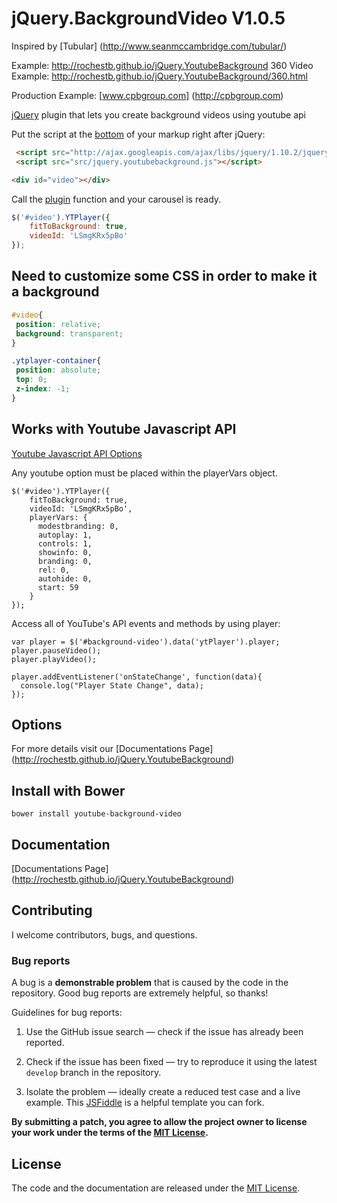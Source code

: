 # jQuery.BackgroundVideo V1.0.5
Inspired by [Tubular] (http://www.seanmccambridge.com/tubular/)

Example: http://rochestb.github.io/jQuery.YoutubeBackground
360 Video Example: http://rochestb.github.io/jQuery.YoutubeBackground/360.html

Production Example: [www.cpbgroup.com] (http://cpbgroup.com)

[jQuery](http://jquery.com/) plugin that lets you create background videos using youtube api


Put the script at the [bottom](https://developer.yahoo.com/performance/rules.html#js_bottom) of your markup right after jQuery:

```html
 <script src="http://ajax.googleapis.com/ajax/libs/jquery/1.10.2/jquery.min.js"></script>
 <script src="src/jquery.youtubebackground.js"></script>
```

```html
<div id="video"></div>
```

Call the [plugin](http://learn.jquery.com/plugins/) function and your carousel is ready.

```javascript
$('#video').YTPlayer({
    fitToBackground: true,
    videoId: 'LSmgKRx5pBo'
});
```

## Need to customize some CSS in order to make it a background
```css
#video{
 position: relative;
 background: transparent;
}

.ytplayer-container{
 position: absolute;
 top: 0;
 z-index: -1;
}
```

## Works with Youtube Javascript API

[Youtube Javascript API Options](https://developers.google.com/youtube/js_api_reference)

Any youtube option must be placed within the playerVars object.
```
$('#video').YTPlayer({
    fitToBackground: true,
    videoId: 'LSmgKRx5pBo',
    playerVars: {
      modestbranding: 0,
      autoplay: 1,
      controls: 1,
      showinfo: 0,
      branding: 0,
      rel: 0,
      autohide: 0,
      start: 59
    }
});
```

Access all of YouTube's API events and methods by using player:
```
var player = $('#background-video').data('ytPlayer').player;
player.pauseVideo();
player.playVideo();

player.addEventListener('onStateChange', function(data){
  console.log("Player State Change", data);
});

```

## Options
For more details visit our [Documentations Page] (http://rochestb.github.io/jQuery.YoutubeBackground)


## Install with Bower

```
bower install youtube-background-video
```
## Documentation

[Documentations Page] (http://rochestb.github.io/jQuery.YoutubeBackground)

## Contributing

I welcome contributors, bugs, and questions.

### Bug reports

A bug is a **demonstrable problem** that is caused by the code in the repository. Good bug reports are extremely helpful, so thanks!

Guidelines for bug reports:

  1. Use the GitHub issue search — check if the issue has already been reported.

  2. Check if the issue has been fixed — try to reproduce it using the latest `develop` branch in the repository.

  3. Isolate the problem — ideally create a reduced test case and a live example. This [JSFiddle](http://jsfiddle.net/u3FTZ/) is a helpful template you can fork.


**By submitting a patch, you agree to allow the project owner to
license your work under the terms of the [MIT License](LICENSE).**

## License

The code and the documentation are released under the [MIT License](LICENSE).
